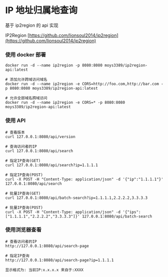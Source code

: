 # IP 地址归属地查询

基于 ip2region 的 api 实现

IP2Region [https://github.com/lionsoul2014/ip2region](https://github.com/lionsoul2014/ip2region)

### 使用 docker 部署

```
docker run -d --name ip2region -p 8080:8080 moys3389/ip2region-api:latest

# 添加允许跨域访问域名
docker run -d --name ip2region -e CORS=http://foo.com,http://bar.com -p 8080:8080 moys3389/ip2region-api:latest

# 允许全部域名跨域访问
docker run -d --name ip2region -e CORS=* -p 8080:8080 moys3389/ip2region-api:latest
```

### 使用 API

```
# 查看版本
curl 127.0.0.1:8080/api/version

# 查询访问者的IP
curl 127.0.0.1:8080/api/search

# 指定IP查询(GET)
curl 127.0.0.1:8080/api/search?ip=1.1.1.1

# 指定IP查询(POST)
curl -X POST -H "Content-Type: application/json" -d '{"ip":"1.1.1.1"}' 127.0.0.1:8080/api/search

# 批量IP查询(GET)
curl 127.0.0.1:8080/api/batch-search?ip=1.1.1.1,2.2.2.2,3.3.3.3

# 批量IP查询(POST)
curl -X POST -H "Content-Type: application/json" -d '{"ips":["1.1.1.1","2.2.2.2","3.3.3.3"]}' 127.0.0.1:8080/api/batch-search
```

### 使用浏览器查看
```
# 查看访问者的IP
http://127.0.0.1:8080/api/search-page

# 指定IP查询
http://127.0.0.1:8080/api/search-page?ip=1.1.1.1

显示格式为: 当前IP:x.x.x.x 来自于:XXXX
```